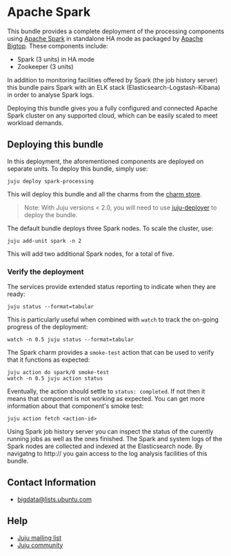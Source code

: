 <!--
  Licensed to the Apache Software Foundation (ASF) under one or more
  contributor license agreements.  See the NOTICE file distributed with
  this work for additional information regarding copyright ownership.
  The ASF licenses this file to You under the Apache License, Version 2.0
  (the "License"); you may not use this file except in compliance with
  the License.  You may obtain a copy of the License at

       http://www.apache.org/licenses/LICENSE-2.0

  Unless required by applicable law or agreed to in writing, software
  distributed under the License is distributed on an "AS IS" BASIS,
  WITHOUT WARRANTIES OR CONDITIONS OF ANY KIND, either express or implied.
  See the License for the specific language governing permissions and
  limitations under the License.
-->
# Apache Spark

This bundle provides a complete deployment of the processing components using
[Apache Spark](https://spark.apache.org/) in standalone HA mode as packaged
by [Apache Bigtop](http://bigtop.apache.org/).
These components include:

  * Spark (3 units) in HA mode
  * Zookeeper (3 units)

In addition to monitoring facilities offered by Spark (the job history server)
this bundle pairs Spark with an ELK stack (Elasticsearch-Logstash-Kibana)
in order to analyse Spark logs.

Deploying this bundle gives you a fully configured and connected Apache Spark
cluster on any supported cloud, which can be easily scaled to meet workload
demands.


## Deploying this bundle

In this deployment, the aforementioned components are deployed on separate
units. To deploy this bundle, simply use:

    juju deploy spark-processing

This will deploy this bundle and all the charms from the [charm store][].

> Note: With Juju versions < 2.0, you will need to use [juju-deployer][] to
deploy the bundle.

The default bundle deploys three Spark nodes. To scale the cluster, use:

    juju add-unit spark -n 2

This will add two additional Spark nodes, for a total of five.

[charm store]: https://jujucharms.com/
[juju-deployer]: https://pypi.python.org/pypi/juju-deployer/

### Verify the deployment

The services provide extended status reporting to indicate when they are ready:

    juju status --format=tabular

This is particularly useful when combined with `watch` to track the on-going
progress of the deployment:

    watch -n 0.5 juju status --format=tabular

The Spark charm provides a `smoke-test` action that can be used to verify that
it functions as expected:

    juju action do spark/0 smoke-test
    watch -n 0.5 juju action status

Eventually, the action should settle to `status: completed`.  If not
then it means that component is not working as expected.
You can get more information about that component's smoke test:

    juju action fetch <action-id>

Using Spark job history server you can inspect the status of the curently running jobs
as well as the ones finished. The Spark and system logs of the Spark nodes are collected
and indexed at the Elasticsearch node. By navigatng to http://<kibana-host> you gain
access to the log analysis facilities of this bundle.

## Contact Information

- <bigdata@lists.ubuntu.com>


## Help

- [Juju mailing list](https://lists.ubuntu.com/mailman/listinfo/juju)
- [Juju community](https://jujucharms.com/community)
